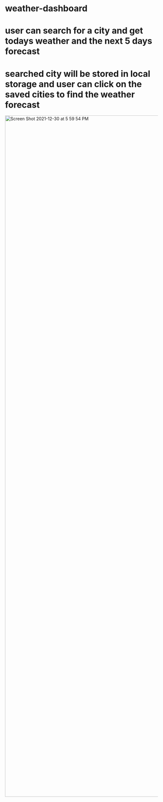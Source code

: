 # weather-dashboard

# user can search for a city and get todays weather and the next 5 days forecast 
# searched city will be stored in  local storage and user can click on the saved cities to find the weather forecast 

<img width="2240" alt="Screen Shot 2021-12-30 at 5 59 54 PM" src="https://user-images.githubusercontent.com/89868916/147793233-e5cbb933-5094-47c4-8780-d19fe2f0d6ce.png">
